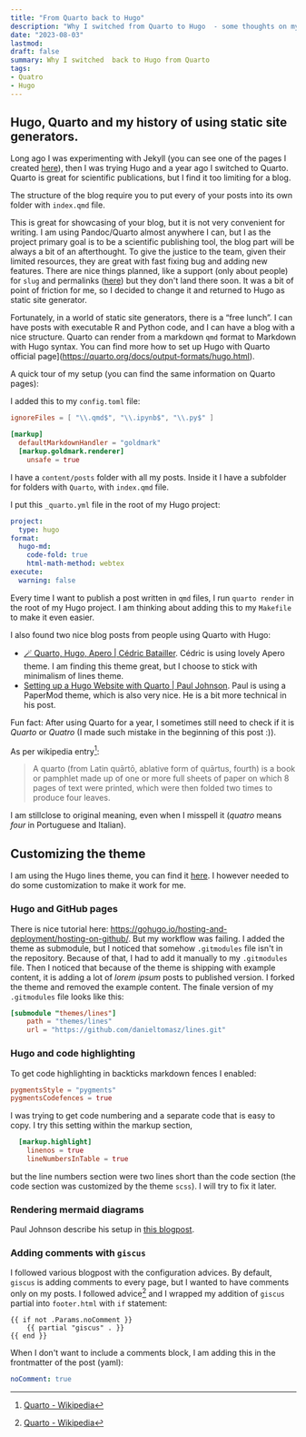 ```yaml
---
title: "From Quarto back to Hugo"
description: "Why I switched from Quarto to Hugo  - some thoughts on my blogging setup"
date: "2023-08-03"
lastmod: 
draft: false
summary: Why I switched  back to Hugo from Quarto
tags:
- Quatro
- Hugo
---
```






## Hugo, Quarto and my history of using static site generators.

Long ago I was experimenting with Jekyll (you can see one of the pages I created [here](https://brainhackwarsaw2017.github.io/)), then I was trying Hugo and a year ago I switched to Quarto.
Quarto is great for scientific publications, but I find it too limiting for a blog.

The structure of the blog require you to put every of your posts into its own folder with `index.qmd` file.

This is great for showcasing of your blog, but it is not very convenient for writing.
I am using Pandoc/Quarto almost anywhere I can, but I as the project primary goal is to be a scientific publishing tool, 
the blog part will be always a bit of an afterthought. To give the justice to the team, given their limited resources, they are great with fast fixing bug and adding new features. There are nice things planned, like a support (only about people) for `slug` and permalinks ([here](https://github.com/quarto-dev/quarto-cli/issues/6422)) but they don't land there soon.
It was a bit of point of friction for me, so I decided to change it and returned to Hugo as static site generator.

Fortunately, in a world of static site generators, there is a “free lunch”.
I can have posts with executable R and Python code, and I can have a blog with a nice structure.
Quarto can render from a markdown `qmd` format to Markdown with Hugo syntax.
You can find more how to set up Hugo with Quarto official page](https://quarto.org/docs/output-formats/hugo.html).

A quick tour of my setup (you can find the same information on Quarto pages):

I added this to my `config.toml` file:

```toml
ignoreFiles = [ "\\.qmd$", "\\.ipynb$", "\\.py$" ]

[markup]
  defaultMarkdownHandler = "goldmark"
  [markup.goldmark.renderer]
    unsafe = true
``````

I have a `content/posts` folder with all my posts. Inside it I have a subfolder for folders with `Quarto`, with `index.qmd` file.

I put this `_quarto.yml` file in the root of my Hugo project:

```yaml
project:
  type: hugo
format:
  hugo-md:
    code-fold: true
    html-math-method: webtex
execute:
  warning: false
```

Every time I want to publish a post written in `qmd` files, I run `quarto render` in the root of my Hugo project.
I am thinking about adding this to my `Makefile` to make it even easier.

I also found two nice blog posts from people using Quarto with Hugo:

- [🪄 Quarto, Hugo, Apero | Cédric Batailler](https://cedricbatailler.me/blog/2022-apero/). Cédric is using lovely Apero theme. I am finding this theme great, but I choose to stick with  minimalism of lines theme.
- [Setting up a Hugo Website with Quarto | Paul Johnson](https://www.paulrjohnson.net/2022/09/setting-up-a-hugo-website-with-quarto/). Paul is using a PaperMod theme, which is also very nice. He is a bit more technical in his post.

Fun fact: After using Quarto for a year, I sometimes still need to check if it is _Quarto_ or _Quatro_ (I made such mistake in the beginning of this post :)).

As per wikipedia entry[^1]:

>A quarto (from Latin quārtō, ablative form of quārtus, fourth) is a book or pamphlet made up of one or more full sheets of paper on which 8 pages of text were printed, which were then folded two times to produce four leaves.

I am stillclose to original meaning, even when I misspell it (_quatro_ means _four_ in Portuguese and Italian).

[^1]: [Quarto - Wikipedia](https://en.wikipedia.org/wiki/Quarto)

## Customizing the theme

I am using the Hugo lines theme, you can find it [here](https://github.com/ronv/lines).
I however needed to do some customization to make it work for me.

### Hugo and GitHub pages

There is nice tutorial here: https://gohugo.io/hosting-and-deployment/hosting-on-github/.
But my workflow was failing.
I added the theme as submodule, but I noticed that somehow `.gitmodules` file isn't in the repository.
Because of that, I had to add it manually to my `.gitmodules` file.
Then I noticed that because of the theme is shipping with example content, it is adding a lot of _lorem ipsum_ posts to published version.
I forked the theme and removed the example content. The finale version of my `.gitmodules` file looks like this:

```toml
[submodule "themes/lines"]
    path = "themes/lines"
    url = "https://github.com/danieltomasz/lines.git"
```

### Hugo and code highlighting

To get code highlighting in backticks markdown fences I enabled:

```toml
pygmentsStyle = "pygments"
pygmentsCodefences = true
```

I was trying to get code numbering and a separate code that is easy to copy.
I try this setting within the markup section,

```toml
  [markup.highlight]
    linenos = true
    lineNumbersInTable = true
```

 but the line numbers section were two lines short than the code section (the code section was customized by the theme `scss`).
 I will try to fix it later.

### Rendering mermaid diagrams

Paul Johnson describe his setup in [ this blogpost](https://www.paulrjohnson.net/2022/09/rendering-mermaid-diagrams-on-a-hugo-website-using-quarto/).


### Adding comments with `giscus`

I followed various blogpost with the configuration advices.
By default, `giscus` is adding comments to every page, but I wanted to have comments only on my posts. 
I followed advice[^1] and  I wrapped my addition of `giscus` partial into `footer.html` with `if` statement:

```hugo
{{ if not .Params.noComment }}
    {{ partial "giscus" . }}
{{ end }}
```

When I don't want to include a comments block, I am adding this in the frontmatter of the post (yaml):

```yaml
noComment: true
```

[^1]: [How to disable comments in specific pages? - support - HUGO](https://discourse.gohugo.io/t/how-to-disable-comments-in-specific-pages/22177/2)